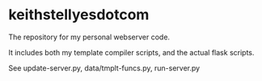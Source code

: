 # keithstellyesdotcom
The repository for my personal webserver code.

It includes both my template compiler scripts, and the actual flask scripts.

See update-server.py, data/tmplt-funcs.py, run-server.py
